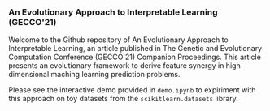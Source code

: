### An Evolutionary Approach to Interpretable Learning (GECCO'21)

Welcome to the Github repository of An Evolutionary Approach to Interpretable Learning, an article published in The Genetic and Evolutionary Computation Conference (GECCO'21) Companion Proceedings. This article presents an evolutionary framework to derive feature synergy in high-dimensional maching learning prediction problems. 

Please see the interactive demo provided in ```demo.ipynb``` to expiriment with this approach on toy datasets from the ```scikitlearn.datasets``` library.
